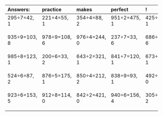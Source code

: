 | Answers: | practice | makes | perfect | ! |
| :--- | :--- | :--- | :--- | :--- |
| 295÷7=42, 1 | 221÷4=55, 1 | 354÷4=88, 2 | 951÷2=475, 1 | 425÷2=212, 1 | 
|   |   |   |   |   | 
|   |   |   |   |   | 
|   |   |   |   |   | 
| 935÷9=103, 8 | 978÷9=108, 6 | 976÷4=244, 0 | 237÷7=33, 6 | 686÷8=85, 6 | 
|   |   |   |   |   | 
|   |   |   |   |   | 
|   |   |   |   |   | 
| 985÷8=123, 1 | 200÷6=33, 2 | 643÷2=321, 1 | 841÷7=120, 1 | 673÷2=336, 1 | 
|   |   |   |   |   | 
|   |   |   |   |   | 
|   |   |   |   |   | 
| 524÷6=87, 2 | 876÷5=175, 1 | 850÷4=212, 2 | 838÷9=93, 1 | 492÷4=123, 0 | 
|   |   |   |   |   | 
|   |   |   |   |   | 
|   |   |   |   |   | 
| 923÷6=153, 5 | 912÷8=114, 0 | 842÷2=421, 0 | 940÷6=156, 4 | 305÷3=101, 2 | 
|   |   |   |   |   | 
|   |   |   |   |   | 
|   |   |   |   |   | 
